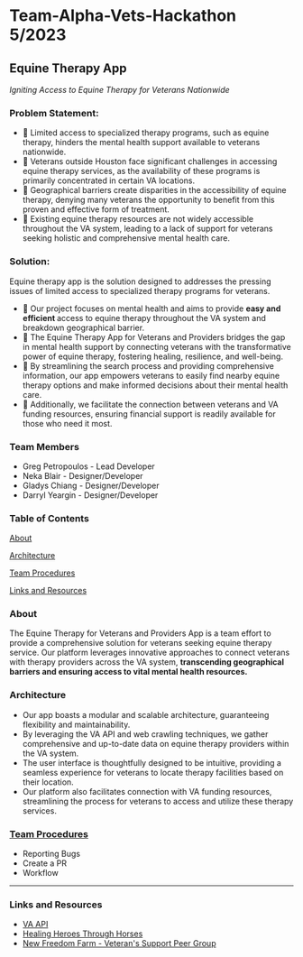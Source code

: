 # Team-Alpha-Vets-Hackathon 5/2023

## Equine Therapy App

<em>Igniting Access to Equine Therapy for Veterans Nationwide </em>

### Problem Statement:

- 🚩 Limited access to specialized therapy programs, such as equine therapy, hinders the mental health support available to veterans nationwide.
- 🚩 Veterans outside Houston face significant challenges in accessing equine therapy services, as the availability of these programs is primarily concentrated in certain VA locations.
- 🚩 Geographical barriers create disparities in the accessibility of equine therapy, denying many veterans the opportunity to benefit from this proven and effective form of treatment.
- 🚩 Existing equine therapy resources are not widely accessible throughout the VA system, leading to a lack of support for veterans seeking holistic and comprehensive mental health care.

### Solution:

Equine therapy app is the solution designed to addresses the pressing issues of limited access to specialized therapy programs for veterans.

- 🌟 Our project focuses on mental health and aims to provide <strong> easy and efficient </strong> access to equine therapy throughout the VA system and breakdown geographical barrier.
- 🌟 The Equine Therapy App for Veterans and Providers bridges the gap in mental health support by connecting veterans with the transformative power of equine therapy, fostering healing, resilience, and well-being.
- 🌟 By streamlining the search process and providing comprehensive information, our app empowers veterans to easily find nearby equine therapy options and make informed decisions about their mental health care.
- 🌟 Additionally, we facilitate the connection between veterans and VA funding resources, ensuring financial support is readily available for those who need it most.

### Team Members

- Greg Petropoulos - Lead Developer
- Neka Blair - Designer/Developer
- Gladys Chiang - Designer/Developer
- Darryl Yeargin - Designer/Developer

### Table of Contents

[About](#about)

[Architecture](#architecture)

[Team Procedures](#team-procedures)

[Links and Resources](#links-and-resources)

### About

The Equine Therapy for Veterans and Providers App is a team effort to provide a comprehensive solution for veterans seeking equine therapy service. Our platform leverages innovative approaches to connect veterans with therapy providers across the VA system, <strong> transcending geographical barriers and ensuring access to vital mental health resources.</strong>

### Architecture

- Our app boasts a modular and scalable architecture, guaranteeing flexibility and maintainability.
- By leveraging the VA API and web crawling techniques, we gather comprehensive and up-to-date data on equine therapy providers within the VA system.
- The user interface is thoughtfully designed to be intuitive, providing a seamless experience for veterans to locate therapy facilities based on their location.
- Our platform also facilitates connection with VA funding resources, streamlining the process for veterans to access and utilize these therapy services.

### [Team Procedures](./docs/team-procedures.md)

- Reporting Bugs
- Create a PR
- Workflow

---

### Links and Resources

- [VA API](https://developer.va.gov/)
- [Healing Heroes Through Horses](https://www.vfw.org/media-and-events/latest-releases/archives/2022/7/healing-heroes-through-horses)
- [New Freedom Farm - Veteran's Support Peer Group](https://www.newfreedomfarm.org/veteran-resources)
